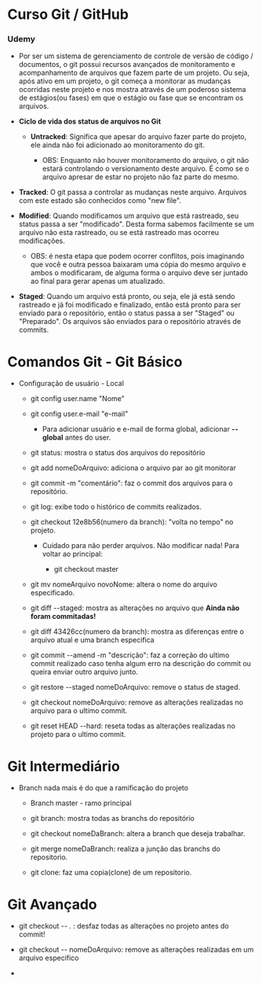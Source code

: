# Curso Git / GitHub

### Udemy

- Por ser um sistema de gerenciamento de controle de versão de código / documentos, o git possui recursos avançados de monitoramento e acompanhamento de arquivos que fazem parte de um projeto. Ou seja, após ativo em um projeto, o git começa a monitorar as mudanças ocorridas neste projeto e nos mostra através de um poderoso sistema de estágios(ou fases) em que o estágio ou fase que se encontram os arquivos.

- **Ciclo de vida dos status de arquivos no Git**
  
  - **Untracked**: Significa que apesar do arquivo fazer parte do projeto, ele ainda não foi adicionado ao monitoramento do git.
    
    - OBS: Enquanto não houver monitoramento do arquivo, o git não estará controlando o versionamento deste arquivo. É como se o arquivo apresar de estar no projeto não faz parte do mesmo.

- **Tracked**: O git passa a controlar as mudanças neste arquivo. Arquivos com este estado são conhecidos como "new file".

- **Modified**: Quando modificamos um arquivo que está rastreado, seu status passa a ser "modificado". Desta forma sabemos facilmente se um arquivo não esta rastreado, ou se está rastreado mas ocorreu modificações.
  
  - OBS: é nesta etapa que podem ocorrer conflitos, pois imaginando que você e outra pessoa baixaram uma cópia do mesmo arquivo e ambos o modificaram, de alguma forma o arquivo deve ser juntado ao final para gerar apenas um atualizado.

- **Staged**: Quando um arquivo está pronto, ou seja, ele já está sendo rastreado e já foi modificado e finalizado, então está pronto para ser enviado para o repositório, então o status passa a ser "Staged" ou "Preparado". Os arquivos são enviados para o repositório através de commits.

# **Comandos Git - Git Básico**

- Configuração de usuário - Local
  
  - git config user.name "Nome"
  
  - git config user.e-mail "e-mail"
    
    - Para adicionar usuário e e-mail de forma global, adicionar **--global** antes do user.
  
  - git status: mostra o status dos arquivos do repositório
  
  - git add nomeDoArquivo: adiciona o arquivo par ao git monitorar
  
  - git commit -m "comentário": faz o commit dos arquivos para o repositório.
  
  - git log: exibe todo o histórico de commits realizados.
  
  - git checkout 12e8b56(numero da branch): "volta no tempo" no projeto.
    
    - Cuidado para não perder arquivos. Não modificar nada! Para voltar ao principal:
      
      - git checkout master
  
  - git mv nomeArquivo novoNome: altera o nome do arquivo especificado.
  
  - git diff --staged: mostra as alterações no arquivo que **Ainda não foram commitadas!**
  
  - git diff 43426cc(numero da branch): mostra as diferenças entre o arquivo atual e uma branch especifica
  
  - git commit --amend -m "descrição": faz a correção do ultimo commit realizado caso tenha algum erro na descrição do commit ou queira enviar outro arquivo junto.
  
  - git restore --staged nomeDoArquivo: remove o status de staged.
  
  - git checkout nomeDoArquivo: remove as alterações realizadas no arquivo para o ultimo commit.
  
  - git reset HEAD --hard: reseta todas as alterações realizadas no projeto para o ultimo commit.

# Git Intermediário

- Branch nada mais é do que a ramificação do projeto
  
  - Branch master - ramo principal
  
  - git branch: mostra todas as branchs do repositório
  
  - git checkout nomeDaBranch: altera a branch que deseja trabalhar.
  
  - git merge nomeDaBranch: realiza a junção das branchs do repositorio.
  
  - git clone: faz uma copia(clone) de um repositorio.

# Git Avançado

* git checkout -- . : desfaz todas as alterações no projeto antes do commit!

* git checkout -- nomeDoArquivo: remove as alterações realizadas em um arquivo especifico

* 


